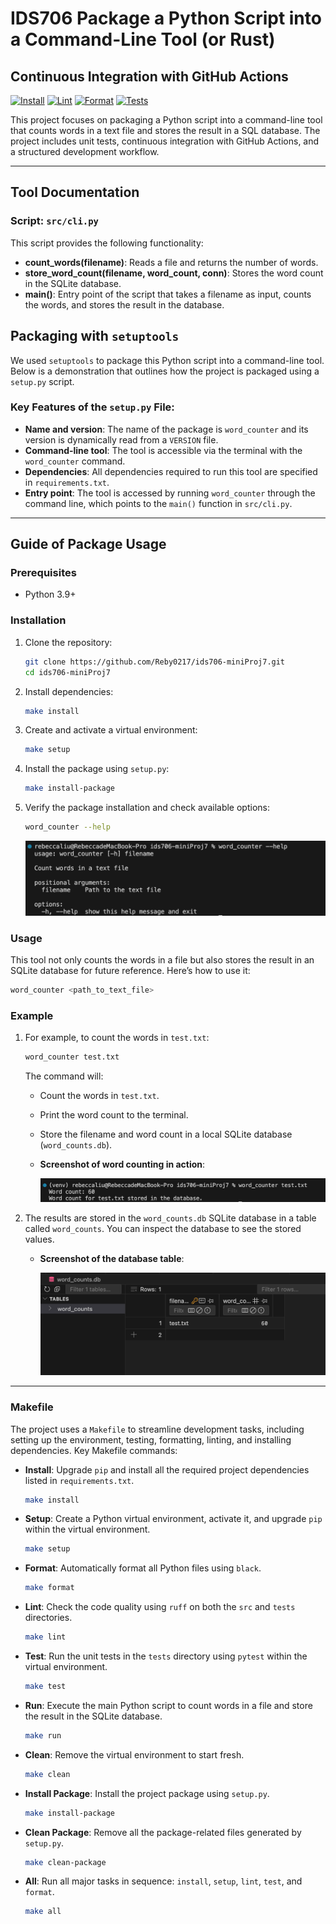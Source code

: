 # IDS706 Package a Python Script into a Command-Line Tool (or Rust)

## Continuous Integration with GitHub Actions
[![Install](https://github.com/Reby0217/ids706-miniProj7/actions/workflows/install.yml/badge.svg)](https://github.com/Reby0217/ids706-miniProj7/actions/workflows/install.yml)
[![Lint](https://github.com/Reby0217/ids706-miniProj7/actions/workflows/lint.yml/badge.svg)](https://github.com/Reby0217/ids706-miniProj7/actions/workflows/lint.yml)
[![Format](https://github.com/Reby0217/ids706-miniProj7/actions/workflows/format.yml/badge.svg)](https://github.com/Reby0217/ids706-miniProj7/actions/workflows/format.yml)
[![Tests](https://github.com/Reby0217/ids706-miniProj7/actions/workflows/test.yml/badge.svg)](https://github.com/Reby0217/ids706-miniProj7/actions/workflows/test.yml)


This project focuses on packaging a Python script into a command-line tool that counts words in a text file and stores the result in a SQL database. The project includes unit tests, continuous integration with GitHub Actions, and a structured development workflow.

---
## Tool Documentation

### Script: `src/cli.py`

This script provides the following functionality:

- **count_words(filename)**: Reads a file and returns the number of words.
- **store_word_count(filename, word_count, conn)**: Stores the word count in the SQLite database.
- **main()**: Entry point of the script that takes a filename as input, counts the words, and stores the result in the database.


## Packaging with `setuptools`

We used `setuptools` to package this Python script into a command-line tool. Below is a demonstration that outlines how the project is packaged using a `setup.py` script.

### Key Features of the `setup.py` File:
- **Name and version**: The name of the package is `word_counter` and its version is dynamically read from a `VERSION` file.
- **Command-line tool**: The tool is accessible via the terminal with the `word_counter` command.
- **Dependencies**: All dependencies required to run this tool are specified in `requirements.txt`.
- **Entry point**: The tool is accessed by running `word_counter` through the command line, which points to the `main()` function in `src/cli.py`.

---

## Guide of Package Usage

### Prerequisites

- Python 3.9+

### Installation

1. Clone the repository:

   ```bash
   git clone https://github.com/Reby0217/ids706-miniProj7.git
   cd ids706-miniProj7
   ```

2. Install dependencies:

   ```bash
   make install
   ```

3. Create and activate a virtual environment:
   ```bash
   make setup
   ```

4. Install the package using `setup.py`:
   ```bash
   make install-package
   ```

5. Verify the package installation and check available options:
   ```bash
   word_counter --help
   ```

   ![help](screenshots/help.png)

### Usage 

This tool not only counts the words in a file but also stores the result in an SQLite database for future reference. Here’s how to use it:

   ```bash
   word_counter <path_to_text_file>
   ```

### Example

1. For example, to count the words in `test.txt`:

   ```bash
   word_counter test.txt
   ```

   The command will:
   - Count the words in `test.txt`.
   - Print the word count to the terminal.
   - Store the filename and word count in a local SQLite database (`word_counts.db`).
   
   - **Screenshot of word counting in action**:

      ![Test](screenshots/test.png)

2. The results are stored in the `word_counts.db` SQLite database in a table called `word_counts`. You can inspect the database to see the stored values.

   - **Screenshot of the database table**:
   
      ![DB](screenshots/db.png)

---

### Makefile

The project uses a `Makefile` to streamline development tasks, including setting up the environment, testing, formatting, linting, and installing dependencies. Key Makefile commands:

- **Install**: Upgrade `pip` and install all the required project dependencies listed in `requirements.txt`.
  ```bash
  make install
  ```

- **Setup**: Create a Python virtual environment, activate it, and upgrade `pip` within the virtual environment.
  ```bash
  make setup
  ```

- **Format**: Automatically format all Python files using `black`.
  ```bash
  make format
  ```

- **Lint**: Check the code quality using `ruff` on both the `src` and `tests` directories.
  ```bash
  make lint
  ```

- **Test**: Run the unit tests in the `tests` directory using `pytest` within the virtual environment.
  ```bash
  make test
  ```

- **Run**: Execute the main Python script to count words in a file and store the result in the SQLite database.
  ```bash
  make run
  ```

- **Clean**: Remove the virtual environment to start fresh.
  ```bash
  make clean
  ```

- **Install Package**: Install the project package using `setup.py`.
  ```bash
  make install-package
  ```

- **Clean Package**: Remove all the package-related files generated by `setup.py`.
  ```bash
  make clean-package
  ```

- **All**: Run all major tasks in sequence: `install`, `setup`, `lint`, `test`, and `format`.
  ```bash
  make all
  ```
